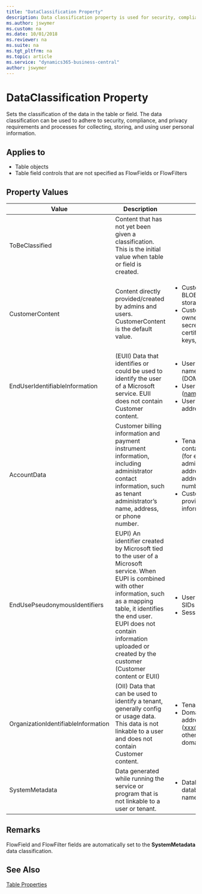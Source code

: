 ```yaml
---
title: "DataClassification Property"
description: Data classification property is used for security, compliance, privacy and process of collecting, storing and using user personal information. 
ms.author: jswymer
ms.custom: na
ms.date: 10/01/2018
ms.reviewer: na
ms.suite: na
ms.tgt_pltfrm: na
ms.topic: article
ms.service: "dynamics365-business-central"
author: jswymer
---
```


# DataClassification Property
Sets the classification of the data in the table or field. The data classification can be used to adhere to security, compliance, and privacy requirements and processes for collecting, storing, and using user personal information.  

## Applies to  

-   Table objects
-   Table field controls that are not specified as FlowFields or FlowFilters

## Property Values  
|Value|Description|Example| 
|-----|-----------|-------|
|ToBeClassified|Content that has not yet been given a classification. This is the initial value when table or field is created.||
|CustomerContent|Content directly provided/created by admins and users. CustomerContent is the default value.|<ul><li>Customer generated BLOB or structured storage data</li><li>Customer-owned/provided secrets (passwords, certificates, encryption keys, storage keys)</li></ul>|
|EndUserIdentifiableInformation|(EUII) Data that identifies or could be used to identify the user of a Microsoft service. EUII does not contain Customer content.|<ul><li>User name or display name (DOMAIN\UserName)</li><li>User principle name (name@company.com)</li><li>User-specific IP address</li></ul>| 
|AccountData|Customer billing information and payment instrument information, including administrator contact information, such as tenant administrator’s name, address, or phone number.|<ul><li>Tenant administrator contact information (for example, tenant administrator’s name, address, e-mail address, phone number)</li><li>Customer’s provisioning information</li></ul>|  
|EndUsePseudonymousIdentifiers|EUPI) An identifier created by Microsoft tied to the user of a Microsoft service. When EUPI is combined with other information, such as a mapping table, it identifies the end user. EUPI does not contain information uploaded or created by the customer (Customer content or EUII)|<ul><li>User GUIDs, PUIDs, or SIDs</li><li>Session IDs</li></ul>|
|OrganizationIdentifiableInformation|(OII) Data that can be used to identify a tenant, generally config or usage data. This data is not linkable to a user and does not contain Customer content.|<ul><li>Tenant ID (non-GUID)</li><li>Domain name in e-mail address (xxx@contoso.com) or other tenant-specific domain information</li></ul>| 
|SystemMetadata|Data generated while running the service or program that is not linkable to a user or tenant. |<ul><li>Database table names, database column names, entity names</li></ul>| 


## Remarks  
FlowField and FlowFilter fields are automatically set to the **SystemMetadata** data classification.  
  
## See Also
[Table Properties](devenv-table-properties.md)  
<!-- [Classifying Data](../../classifying-data.md)  
[View All Current Field Data Classifications](../../classifying-data.md#ViewDataClassifications)  -->